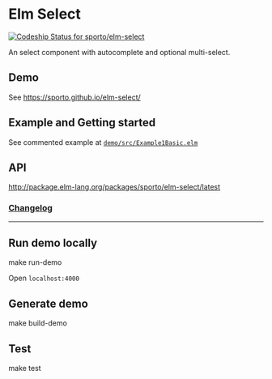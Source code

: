 # Elm Select

[ ![Codeship Status for sporto/elm-select](https://app.codeship.com/projects/dbe35340-8a15-0135-1341-166aadcd1cb7/status?branch=master)](https://app.codeship.com/projects/248929)

An select component with autocomplete and optional multi-select.

## Demo

See https://sporto.github.io/elm-select/

## Example and Getting started

See commented example at [`demo/src/Example1Basic.elm`](demo/src/Example1Basic.elm)

## API

<http://package.elm-lang.org/packages/sporto/elm-select/latest>

### [Changelog](./CHANGELOG.md)

---

## Run demo locally

  make run-demo

Open `localhost:4000`

## Generate demo

  make build-demo

## Test

  make test
